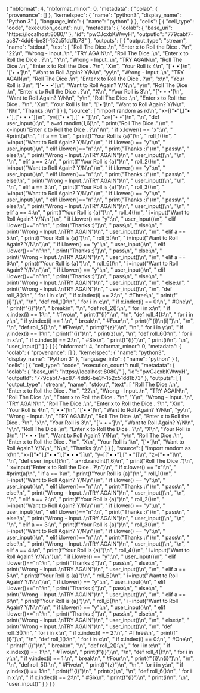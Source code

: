 {
  "nbformat": 4,
  "nbformat_minor": 0,
  "metadata": {
    "colab": {
      "provenance": []
    },
    "kernelspec": {
      "name": "python3",
      "display_name": "Python 3"
    },
    "language_info": {
      "name": "python"
    }
  },
  "cells": [
    {
      "cell_type": "code",
      "execution_count": null,
      "metadata": {
        "colab": {
          "base_uri": "https://localhost:8080/"
        },
        "id": "pwCJcxbKWwyH",
        "outputId": "779cabf7-ac87-4dd6-be3f-152c51dd1b73"
      },
      "outputs": [
        {
          "output_type": "stream",
          "name": "stdout",
          "text": [
            "Roll The Dice .\n",
            "Enter x to Roll the Dice . ?\n",
            "22\n",
            "Wrong - Input..\n",
            "TRY AGAIN\n",
            "Roll The Dice .\n",
            "Enter x to Roll the Dice . ?\n",
            "Y\n",
            "Wrong - Input..\n",
            "TRY AGAIN\n",
            "Roll The Dice .\n",
            "Enter x to Roll the Dice . ?\n",
            "X\n",
            "Your Roll is 4\n",
            "['• •']\n",
            "['• •']\n",
            "Want to Roll Again? Y/N\n",
            "yy\n",
            "Wrong - Input..\n",
            "TRY AGAIN\n",
            "Roll The Dice .\n",
            "Enter x to Roll the Dice . ?\n",
            "x\n",
            "Your Roll is 3\n",
            "['• • •']\n",
            "Want to Roll Again? Y/N\n",
            "y\n",
            "Roll The Dice .\n",
            "Enter x to Roll the Dice . ?\n",
            "X\n",
            "Your Roll is 3\n",
            "['• • •']\n",
            "Want to Roll Again? Y/N\n",
            "y\n",
            "Roll The Dice .\n",
            "Enter x to Roll the Dice . ?\n",
            "X\n",
            "Your Roll is 1\n",
            "['•']\n",
            "Want to Roll Again? Y/N\n",
            "N\n",
            "Thanks :)\n"
          ]
        }
      ],
      "source": [
        "import random as rd\n",
        "x=[[\"•\"],[\"• •\"],[\"• • •\"]]\n",
        "y=[[\"• •\"],[\" • \"]]\n",
        "z=[\"• •\"]\n",
        "\n",
        "def user_input():\n",
        "    a=rd.randint(1,6)\n",
        "    print(\"Roll The Dice .\")\n",
        "    x=input(\"Enter x to Roll the Dice . ?\\n\")\n",
        "    if x.lower() == \"x\":\n",
        "        #print(a)\n",
        "        if a == 1:\n",
        "            print(f\"Your Roll is {a}\")\n",
        "            roll_1()\n",
        "            i=input(\"Want to Roll Again? Y/N\\n\")\n",
        "            if i.lower() == \"y\":\n",
        "                user_input()\n",
        "            elif i.lower()==\"n\":\n",
        "                print(\"Thanks :)\")\n",
        "                pass\n",
        "            else:\n",
        "                print(\"Wrong - Input..\\nTRY AGAIN\")\n",
        "                user_input()\n",
        "\n",
        "\n",
        "        elif a == 2:\n",
        "            print(f\"Your Roll is {a}\")\n",
        "            roll_2()\n",
        "            i=input(\"Want to Roll Again? Y/N\\n\")\n",
        "            if i.lower() == \"y\":\n",
        "                user_input()\n",
        "            elif i.lower()==\"n\":\n",
        "                print(\"Thanks :)\")\n",
        "                pass\n",
        "            else:\n",
        "                print(\"Wrong - Input..\\nTRY AGAIN\")\n",
        "                user_input()\n",
        "\n",
        "\n",
        "        elif a == 3:\n",
        "            print(f\"Your Roll is {a}\")\n",
        "            roll_3()\n",
        "            i=input(\"Want to Roll Again? Y/N\\n\")\n",
        "            if i.lower() == \"y\":\n",
        "                user_input()\n",
        "            elif i.lower()==\"n\":\n",
        "                print(\"Thanks :)\")\n",
        "                pass\n",
        "            else:\n",
        "                print(\"Wrong - Input..\\nTRY AGAIN\")\n",
        "                user_input()\n",
        "\n",
        "        elif a == 4:\n",
        "            print(f\"Your Roll is {a}\")\n",
        "            roll_4()\n",
        "            i=input(\"Want to Roll Again? Y/N\\n\")\n",
        "            if i.lower() == \"y\":\n",
        "                user_input()\n",
        "            elif i.lower()==\"n\":\n",
        "                print(\"Thanks :)\")\n",
        "                pass\n",
        "            else:\n",
        "                print(\"Wrong - Input..\\nTRY AGAIN\")\n",
        "                user_input()\n",
        "\n",
        "        elif a == 5:\n",
        "            print(f\"Your Roll is {a}\")\n",
        "            roll_5()\n",
        "            i=input(\"Want to Roll Again? Y/N\\n\")\n",
        "            if i.lower() == \"y\":\n",
        "                user_input()\n",
        "            elif i.lower()==\"n\":\n",
        "                print(\"Thanks :)\")\n",
        "                pass\n",
        "            else:\n",
        "                print(\"Wrong - Input..\\nTRY AGAIN\")\n",
        "                user_input()\n",
        "\n",
        "        elif a == 6:\n",
        "            print(f\"Your Roll is {a}\")\n",
        "            roll_6()\n",
        "            i=input(\"Want to Roll Again? Y/N\\n\")\n",
        "            if i.lower() == \"y\":\n",
        "                user_input()\n",
        "            elif i.lower()==\"n\":\n",
        "                print(\"Thanks :)\")\n",
        "                pass\n",
        "            else:\n",
        "                print(\"Wrong - Input..\\nTRY AGAIN\")\n",
        "                user_input()\n",
        "\n",
        "    else:\n",
        "        print(\"Wrong - Input..\\nTRY AGAIN\")\n",
        "        user_input()\n",
        "\n",
        "def roll_3():\n",
        "    for i in x:\n",
        "        if x.index(i) == 2:\n",
        "            #Three\n",
        "            print(f\"{i}\")\n",
        "\n",
        "def roll_1():\n",
        "    for i in x:\n",
        "        if x.index(i) == 0:\n",
        "            #One\n",
        "            print(f\"{i}\")\n",
        "        break\n",
        "\n",
        "def roll_2():\n",
        "    for i in x:\n",
        "        if x.index(i) == 1:\n",
        "            #Two\n",
        "            print(f\"{i}\")\n",
        "\n",
        "def roll_4():\n",
        "    for i in y:\n",
        "        if y.index(i) == 1:\n",
        "            break\n",
        "        #Four\n",
        "        print(f\"{i}\\n{i}\")\n",
        "\n",
        "\n",
        "def roll_5():\n",
        "    #Five\n",
        "    print(f\"{z}\")\n",
        "\n",
        "    for i in y:\n",
        "        if y.index(i) == 1:\n",
        "            print(f\"{i}\")\n",
        "            print(z)\n",
        "\n",
        "def roll_6():\n",
        "    for i in x:\n",
        "        if x.index(i) == 2:\n",
        "            #Six\n",
        "            print(f\"{i}\")\n",
        "            print(i)\n",
        "\n",
        "user_input()"
      ]
    }
  ]
}{
  "nbformat": 4,
  "nbformat_minor": 0,
  "metadata": {
    "colab": {
      "provenance": []
    },
    "kernelspec": {
      "name": "python3",
      "display_name": "Python 3"
    },
    "language_info": {
      "name": "python"
    }
  },
  "cells": [
    {
      "cell_type": "code",
      "execution_count": null,
      "metadata": {
        "colab": {
          "base_uri": "https://localhost:8080/"
        },
        "id": "pwCJcxbKWwyH",
        "outputId": "779cabf7-ac87-4dd6-be3f-152c51dd1b73"
      },
      "outputs": [
        {
          "output_type": "stream",
          "name": "stdout",
          "text": [
            "Roll The Dice .\n",
            "Enter x to Roll the Dice . ?\n",
            "22\n",
            "Wrong - Input..\n",
            "TRY AGAIN\n",
            "Roll The Dice .\n",
            "Enter x to Roll the Dice . ?\n",
            "Y\n",
            "Wrong - Input..\n",
            "TRY AGAIN\n",
            "Roll The Dice .\n",
            "Enter x to Roll the Dice . ?\n",
            "X\n",
            "Your Roll is 4\n",
            "['• •']\n",
            "['• •']\n",
            "Want to Roll Again? Y/N\n",
            "yy\n",
            "Wrong - Input..\n",
            "TRY AGAIN\n",
            "Roll The Dice .\n",
            "Enter x to Roll the Dice . ?\n",
            "x\n",
            "Your Roll is 3\n",
            "['• • •']\n",
            "Want to Roll Again? Y/N\n",
            "y\n",
            "Roll The Dice .\n",
            "Enter x to Roll the Dice . ?\n",
            "X\n",
            "Your Roll is 3\n",
            "['• • •']\n",
            "Want to Roll Again? Y/N\n",
            "y\n",
            "Roll The Dice .\n",
            "Enter x to Roll the Dice . ?\n",
            "X\n",
            "Your Roll is 1\n",
            "['•']\n",
            "Want to Roll Again? Y/N\n",
            "N\n",
            "Thanks :)\n"
          ]
        }
      ],
      "source": [
        "import random as rd\n",
        "x=[[\"•\"],[\"• •\"],[\"• • •\"]]\n",
        "y=[[\"• •\"],[\" • \"]]\n",
        "z=[\"• •\"]\n",
        "\n",
        "def user_input():\n",
        "    a=rd.randint(1,6)\n",
        "    print(\"Roll The Dice .\")\n",
        "    x=input(\"Enter x to Roll the Dice . ?\\n\")\n",
        "    if x.lower() == \"x\":\n",
        "        #print(a)\n",
        "        if a == 1:\n",
        "            print(f\"Your Roll is {a}\")\n",
        "            roll_1()\n",
        "            i=input(\"Want to Roll Again? Y/N\\n\")\n",
        "            if i.lower() == \"y\":\n",
        "                user_input()\n",
        "            elif i.lower()==\"n\":\n",
        "                print(\"Thanks :)\")\n",
        "                pass\n",
        "            else:\n",
        "                print(\"Wrong - Input..\\nTRY AGAIN\")\n",
        "                user_input()\n",
        "\n",
        "\n",
        "        elif a == 2:\n",
        "            print(f\"Your Roll is {a}\")\n",
        "            roll_2()\n",
        "            i=input(\"Want to Roll Again? Y/N\\n\")\n",
        "            if i.lower() == \"y\":\n",
        "                user_input()\n",
        "            elif i.lower()==\"n\":\n",
        "                print(\"Thanks :)\")\n",
        "                pass\n",
        "            else:\n",
        "                print(\"Wrong - Input..\\nTRY AGAIN\")\n",
        "                user_input()\n",
        "\n",
        "\n",
        "        elif a == 3:\n",
        "            print(f\"Your Roll is {a}\")\n",
        "            roll_3()\n",
        "            i=input(\"Want to Roll Again? Y/N\\n\")\n",
        "            if i.lower() == \"y\":\n",
        "                user_input()\n",
        "            elif i.lower()==\"n\":\n",
        "                print(\"Thanks :)\")\n",
        "                pass\n",
        "            else:\n",
        "                print(\"Wrong - Input..\\nTRY AGAIN\")\n",
        "                user_input()\n",
        "\n",
        "        elif a == 4:\n",
        "            print(f\"Your Roll is {a}\")\n",
        "            roll_4()\n",
        "            i=input(\"Want to Roll Again? Y/N\\n\")\n",
        "            if i.lower() == \"y\":\n",
        "                user_input()\n",
        "            elif i.lower()==\"n\":\n",
        "                print(\"Thanks :)\")\n",
        "                pass\n",
        "            else:\n",
        "                print(\"Wrong - Input..\\nTRY AGAIN\")\n",
        "                user_input()\n",
        "\n",
        "        elif a == 5:\n",
        "            print(f\"Your Roll is {a}\")\n",
        "            roll_5()\n",
        "            i=input(\"Want to Roll Again? Y/N\\n\")\n",
        "            if i.lower() == \"y\":\n",
        "                user_input()\n",
        "            elif i.lower()==\"n\":\n",
        "                print(\"Thanks :)\")\n",
        "                pass\n",
        "            else:\n",
        "                print(\"Wrong - Input..\\nTRY AGAIN\")\n",
        "                user_input()\n",
        "\n",
        "        elif a == 6:\n",
        "            print(f\"Your Roll is {a}\")\n",
        "            roll_6()\n",
        "            i=input(\"Want to Roll Again? Y/N\\n\")\n",
        "            if i.lower() == \"y\":\n",
        "                user_input()\n",
        "            elif i.lower()==\"n\":\n",
        "                print(\"Thanks :)\")\n",
        "                pass\n",
        "            else:\n",
        "                print(\"Wrong - Input..\\nTRY AGAIN\")\n",
        "                user_input()\n",
        "\n",
        "    else:\n",
        "        print(\"Wrong - Input..\\nTRY AGAIN\")\n",
        "        user_input()\n",
        "\n",
        "def roll_3():\n",
        "    for i in x:\n",
        "        if x.index(i) == 2:\n",
        "            #Three\n",
        "            print(f\"{i}\")\n",
        "\n",
        "def roll_1():\n",
        "    for i in x:\n",
        "        if x.index(i) == 0:\n",
        "            #One\n",
        "            print(f\"{i}\")\n",
        "        break\n",
        "\n",
        "def roll_2():\n",
        "    for i in x:\n",
        "        if x.index(i) == 1:\n",
        "            #Two\n",
        "            print(f\"{i}\")\n",
        "\n",
        "def roll_4():\n",
        "    for i in y:\n",
        "        if y.index(i) == 1:\n",
        "            break\n",
        "        #Four\n",
        "        print(f\"{i}\\n{i}\")\n",
        "\n",
        "\n",
        "def roll_5():\n",
        "    #Five\n",
        "    print(f\"{z}\")\n",
        "\n",
        "    for i in y:\n",
        "        if y.index(i) == 1:\n",
        "            print(f\"{i}\")\n",
        "            print(z)\n",
        "\n",
        "def roll_6():\n",
        "    for i in x:\n",
        "        if x.index(i) == 2:\n",
        "            #Six\n",
        "            print(f\"{i}\")\n",
        "            print(i)\n",
        "\n",
        "user_input()"
      ]
    }
  ]
}
